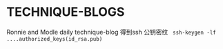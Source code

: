 # TECHNIQUE-BLOGS
Ronnie and Modle daily technique-blog
得到ssh 公钥密纹 ` ssh-keygen -lf ....authorized_keys(id_rsa.pub)`
